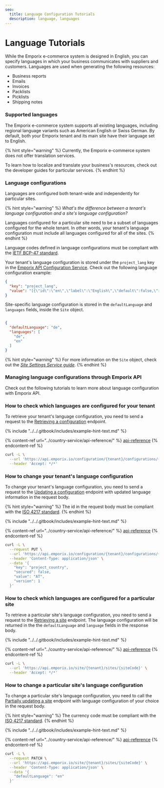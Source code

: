 ```yaml
---
seo:
  title: Language Configuration Tutorials
  description: language, languages
---
```


# Language Tutorials

While the Emporix e-commerce system is designed in English, you can specify languages in which your business communicates with suppliers and customers. Languages are used when generating the following resources:

* Business reports
* Emails
* Invoices
* Packlists
* Picklists
* Shipping notes

### Supported languages

The Emporix e-commerce system supports all existing languages, including regional language variants such as American English or Swiss German. By default, both your Emporix tenant and its main site have their language set to English.

{% hint style="warning" %}
Currently, the Emporix e-commerce system does not offer translation services.

To learn how to localize and translate your business's resources, check out the developer guides for particular services.
{% endhint %}

### Language configurations

Languages are configured both tenant-wide and independently for particular sites.

{% hint style="warning" %}
_What's the difference between a tenant's language configuration and a site's language configuration?_

Languages configured for a particular site need to be a subset of languages configured for the whole tenant. In other words, your tenant's language configuration must include all languages configured for all of the sites.
{% endhint %}

Language codes defined in language configurations must be compliant with the [IETF BCP-47 standard](https://en.wikipedia.org/wiki/IETF_language_tag).

Your tenant's language configuration is stored under the `project_lang` key in the [Emporix API Configuration Service](./). Check out the following language configuration example:

```json
{
  "key": "project_lang",
  "value": "[{\"id\":\"en\",\"label\":\"English\",\"default\":false,\"required\":false},{\"id\":\"de\",\"label\":\"German\",\"default\":true,\"required\":true},{\"id\":\"fr\",\"label\":\"French\",\"default\":false,\"required\":false}]"
}
```

Site-specific language configuration is stored in the `defaultLanguage` and `languages` fields, inside the `Site` object.

```json

{
  "defaultLanguage": "de",
  "languages": [
    "de",
    "en"
  ]
}
```

{% hint style="warning" %}
For more information on the `Site` object, check out the [_Site Settings Service guide_](../site-settings-service/).
{% endhint %}

### Managing language configurations through Emporix API

Check out the following tutorials to learn more about language configuration with Emporix API.

### How to check which languages are configured for your tenant

To retrieve your tenant's language configuration, you need to send a request to the [Retrieving a configuration](https://emporix.gitbook.io/documentation-portal/api-references/api-guides-and-references/configuration/configuration-service/api-reference/tenant-configurations#get-configuration-tenant-configurations-propertykey) endpoint.

{% include "../../.gitbook/includes/example-hint-text.md" %}

{% content-ref url="../country-service/api-reference/" %}
[api-reference](../country-service/api-reference/)
{% endcontent-ref %}

```bash
curl -L \
  --url 'https://api.emporix.io/configuration/{tenant}/configurations/{propertyKey}' \
  --header 'Accept: */*'
```

### How to change your tenant's language configuration

To change your tenant's language configuration, you need to send a request to the [Updating a configuration](https://emporix.gitbook.io/documentation-portal/api-references/api-guides-and-references/configuration/configuration-service/api-reference/tenant-configurations#put-configuration-tenant-configurations-propertykey) endpoint with updated language information in the request body.

{% hint style="warning" %}
The id in the request body must be compliant with the [ISO 4217 standard](https://en.wikipedia.org/wiki/ISO_4217).
{% endhint %}

{% include "../../.gitbook/includes/example-hint-text.md" %}

{% content-ref url="../country-service/api-reference/" %}
[api-reference](../country-service/api-reference/)
{% endcontent-ref %}

```bash
curl -L \
  --request PUT \
  --url 'https://api.emporix.io/configuration/{tenant}/configurations/{propertyKey}' \
  --header 'Content-Type: application/json' \
  --data '{
    "key": "project_country",
    "secured": false,
    "value": "AT",
    "version": 1
  }'
```

### How to check which languages are configured for a particular site

To retrieve a particular site's language configuration, you need to send a request to the [Retrieving a site](https://emporix.gitbook.io/documentation-portal/api-references/api-guides-and-references/configuration/site-settings-service/api-reference/site-settings#get-site-tenant-sites-sitecode) endpoint. The language configuration will be returned in the the `defaultLanguage` and `language` fields in the response body.

{% include "../../.gitbook/includes/example-hint-text.md" %}

{% content-ref url="../country-service/api-reference/" %}
[api-reference](../country-service/api-reference/)
{% endcontent-ref %}

```bash
curl -L \
  --url 'https://api.emporix.io/site/{tenant}/sites/{siteCode}' \
  --header 'Accept: */*'
```

### How to change a particular site's language configuration

To change a particular site's language configuration, you need to call the [Partially updating a site](https://emporix.gitbook.io/documentation-portal/api-references/api-guides-and-references/configuration/site-settings-service/api-reference/site-settings#patch-site-tenant-sites-sitecode) endpoint with language configuration of your choice in the request body.

{% hint style="warning" %}
The currency code must be compliant with the [ISO 4217 standard](https://en.wikipedia.org/wiki/ISO_4217).
{% endhint %}

{% include "../../.gitbook/includes/example-hint-text.md" %}

{% content-ref url="../country-service/api-reference/" %}
[api-reference](../country-service/api-reference/)
{% endcontent-ref %}

```bash
curl -L \
  --request PATCH \
  --url 'https://api.emporix.io/site/{tenant}/sites/{siteCode}' \
  --header 'Content-Type: application/json' \
  --data '{
    "defaultLanguage": "en"
  }'
```
